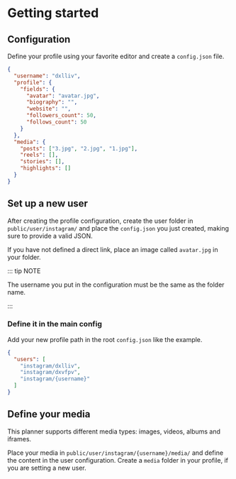 # Getting started

## Configuration

Define your profile using your favorite editor and create a `config.json` file.  

```json
{
  "username": "dxlliv",
  "profile": {
    "fields": {
      "avatar": "avatar.jpg",
      "biography": "",
      "website": "",
      "followers_count": 50,
      "follows_count": 50
    }
  },
  "media": {
    "posts": ["3.jpg", "2.jpg", "1.jpg"],
    "reels": [],
    "stories": [],
    "highlights": []
  }
}
```

## Set up a new user

After creating the profile configuration, create the user folder in `public/user/instagram/`
and place the `config.json` you just created, making sure to provide a valid JSON.

If you have not defined a direct link, place an image called `avatar.jpg` in your folder.

::: tip NOTE

The username you put in the configuration must be the same as the folder name.

:::

### Define it in the main config

Add your new profile path in the root `config.json` like the example.

```json
{
  "users": [
    "instagram/dxlliv",
    "instagram/dxvfpv",
    "instagram/{username}"
  ]
}
```

## Define your media

This planner supports different media types: images, videos, albums and iframes.

Place your media in `public/user/instagram/{username}/media/` and define the content in the user configuration. Create a `media` folder in your profile, if you are setting a new user.
